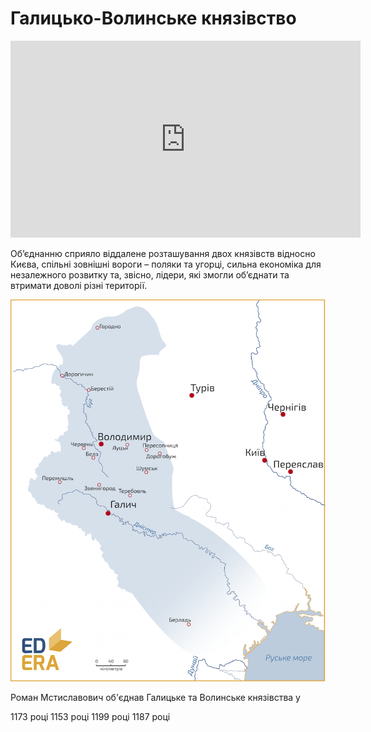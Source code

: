 Галицько-Волинське князівство
=============================

<div class="fluidMedia">
<iframe align="center" width="560" height="315" src="https://www.youtube.com/embed/RhKUwQRfBm8" frameborder="0" allowfullscreen></iframe>
</div>
<div class="popup">
</div>
<br>
Об’єднанню сприяло віддалене розташування двох князівств відносно Києва,
спільні зовнішні вороги – поляки та угорці, сильна економіка для
незалежного розвитку та, звісно, лідери, які змогли об’єднати та
втримати доволі різні території.

![image](two.png)

<quiz>
<question>
	<p>Роман Мстиславович об'єднав Галицьке та Волинське князівства у</p>
        <answer>1173 році</answer>
	<answer>1153 році</answer>
        <answer correct>1199 році</answer>
        <answer>1187 році</answer>
</question>
</quiz>
